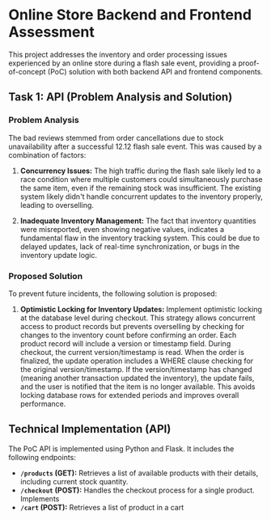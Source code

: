 # Online Store Backend and Frontend Assessment

This project addresses the inventory and order processing issues experienced by an online store during a flash sale event, providing a proof-of-concept (PoC) solution with both backend API and frontend components.

## Task 1: API (Problem Analysis and Solution)

### Problem Analysis

The bad reviews stemmed from order cancellations due to stock unavailability after a successful 12.12 flash sale event.  This was caused by a combination of factors:

1. **Concurrency Issues:** The high traffic during the flash sale likely led to a race condition where multiple customers could simultaneously purchase the same item, even if the remaining stock was insufficient. The existing system likely didn't handle concurrent updates to the inventory properly, leading to overselling.

2. **Inadequate Inventory Management:** The fact that inventory quantities were misreported, even showing negative values, indicates a fundamental flaw in the inventory tracking system.  This could be due to delayed updates, lack of real-time synchronization, or bugs in the inventory update logic.

### Proposed Solution

To prevent future incidents, the following solution is proposed:

1. **Optimistic Locking for Inventory Updates:**  Implement optimistic locking at the database level during checkout. This strategy allows concurrent access to product records but prevents overselling by checking for changes to the inventory count before confirming an order. Each product record will include a version or timestamp field. During checkout, the current version/timestamp is read. When the order is finalized, the update operation includes a WHERE clause checking for the original version/timestamp. If the version/timestamp has changed (meaning another transaction updated the inventory), the update fails, and the user is notified that the item is no longer available. This avoids locking database rows for extended periods and improves overall performance.


## Technical Implementation (API)

The PoC API is implemented using Python and Flask.  It includes the following endpoints:

* **`/products` (GET):** Retrieves a list of available products with their details, including current stock quantity.
* **`/checkout` (POST):**  Handles the checkout process for a single product.  Implements
* **`/cart` (POST):**  Retrieves  a list of product in a cart
